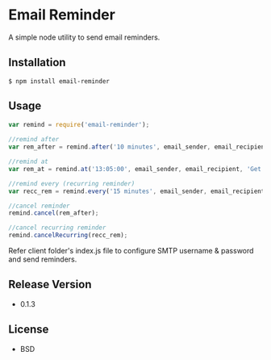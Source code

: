 Email Reminder
==============
A simple node utility to send email reminders.

## Installation

    $ npm install email-reminder

## Usage

```js
var remind = require('email-reminder');
   
//remind after
var rem_after = remind.after('10 minutes', email_sender, email_recipient, 'Call home');

//remind at
var rem_at = remind.at('13:05:00', email_sender, email_recipient, 'Get ready for team lunch'); //provide time in 24 hour format

//remind every (recurring reminder)
var recc_rem = remind.every('15 minutes', email_sender, email_recipient, 'Drink water and work');

//cancel reminder
remind.cancel(rem_after);

//cancel recurring reminder
remind.cancelRecurring(recc_rem);
```
Refer client folder's index.js file to configure SMTP username & password and send reminders.

## Release Version

* 0.1.3

## License

* BSD
